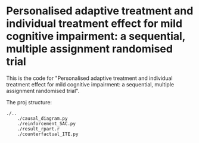 # Personalised adaptive treatment and individual treatment effect for mild cognitive impairment: a sequential, multiple assignment randomised trial

This is the code for "Personalised adaptive treatment and individual treatment effect for mild cognitive impairment: a sequential, multiple assignment randomised trial".

The proj structure:
```
./..
    ./causal_diagram.py
    ./reinforcement_SAC.py
    ./result_rpart.r
    ./counterfactual_ITE.py
  
```
